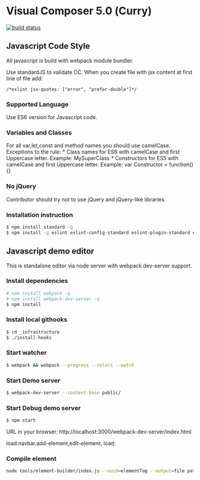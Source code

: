 # Visual Composer 5.0 (Сurry)

[![build status](https://ci.visualcomposer.io/vcb/vcb/badges/master/build.svg)](https://ci.visualcomposer.io/vcb/vcb/commits/master)


## Javascript Code Style
All javascript is build with webpack module bundler.

Use standardJS to validate CC.
When you create file with jsx content at first line of file add:
```
/*eslint jsx-quotes: ["error", "prefer-double"]*/
```
### Supported Language
Use ES6 version for Javascript code.

### Variables and Classes
For all var,let,const and method names you should use camelCase. 
Exceptions to the rule:
    * Class names for ES6 with camelCase and first Uppercase letter. Example: MySuperClass
    * Constructors for ES5 with camelCase and first Uppercase letter. Example: var Constructor = function(){}

### No jQuery
Contributor should try not to use jQuery and jQuery-like libraries.

### Installation instruction
``` sh
$ npm install standard -g
$ npm install -g eslint eslint-config-standard eslint-plugin-standard eslint-plugin-promise  eslint-config-standard-react eslint-config-standard-jsx eslint-plugin-react
```


## Javascript demo editor
This is standalone editor via node server with webpack dev-server support.


### Install dependencies
```sh
# npm install webpack -g
# npm install webpack-dev-server -g
$ npm install
```

### Install local githooks
```sh
$ cd _infrastructure
$ ./install-hooks
```

### Start watcher
```sh
$ webpack && webpack --progress --colors --watch
```

### Start Demo server
```sh
$ webpack-dev-server --content-base public/
```
### Start Debug demo server

```sh
$ npm start
```

URL in your browser: http://localhost:3000/webpack-dev-server/index.html


load:navbar,add-element,edit-element,
load:

### Compile element ###
```sh
node tools/element-builder/index.js --uuid=elementTag --output=file path/to/element/
```
